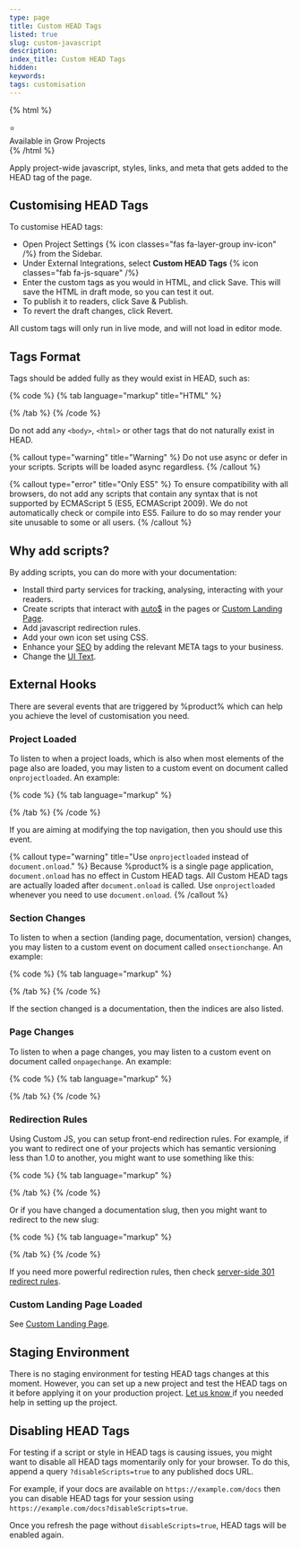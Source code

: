 ```yaml
---
type: page
title: Custom HEAD Tags
listed: true
slug: custom-javascript
description: 
index_title: Custom HEAD Tags
hidden: 
keywords: 
tags: customisation
---
```


{% html %}
<div class="grow-border text-left">
<div class="grow-star">⭐</div>
    Available in Grow Projects
</div>
{% /html %}

Apply project-wide javascript, styles, links, and meta that gets added to the HEAD tag of the page.

## Customising HEAD Tags

To customise HEAD tags:

- Open Project Settings {% icon classes="fas fa-layer-group inv-icon" /%} from the Sidebar.
- Under External Integrations, select **Custom HEAD Tags** {% icon classes="fab fa-js-square" /%}
- Enter the custom tags as you would in HTML, and click Save. This will save the HTML in draft mode, so you can test it out.
- To publish it to readers, click Save & Publish.
- To revert the draft changes, click Revert.

All custom tags will only run in live mode, and will not load in editor mode.

## Tags Format

Tags should be added fully as they would exist in HEAD, such as:

{% code %}
{% tab language="markup" title="HTML" %}
<!-- Script to install jquery -->
<script src="https://ajax.googleapis.com/ajax/libs/jquery/3.3.1/jquery.min.js"></script>

<!-- Install Bootstrap CSS -->
<link rel="stylesheet" href="https://maxcdn.bootstrapcdn.com/bootstrap/3.4.1/css/bootstrap.min.css">

<!-- Add your own CSS - You can also do that through Custom CSS -->
<style>
  .my-container{
    width: 100%;
  }
</style>

<!-- Add meta such as OpenGraph title -->
<meta property="og:title" content="X Documentation">
{% /tab %}
{% /code %}

Do not add any `<body>`, `<html>` or other tags that do not naturally exist in HEAD. 

{% callout type="warning" title="Warning" %}
Do not use async or defer in your scripts. Scripts will be loaded async regardless.
{% /callout %}

{% callout type="error" title="Only ES5" %}
To ensure compatibility with all browsers, do not add any scripts that contain any syntax that is not supported by ECMAScript 5 (ES5, ECMAScript 2009). We do not automatically check or compile into ES5. Failure to do so may render your site unusable to some or all users.
{% /callout %}

## Why add scripts?

By adding scripts, you can do more with your documentation:

- Install third party services for tracking, analysing, interacting with your readers.
- Create scripts that interact with [auto$](/support-center/custom-html) in the pages or [Custom Landing Page](/support-center/custom-landing-page).
- Add javascript redirection rules.
- Add your own icon set using CSS.
- Enhance your [SEO](/support-center/seo) by adding the relevant META tags to your business.
- Change the [UI Text](/support-center/ui-translation).

## External Hooks

There are several events that are triggered by %product% which can help you achieve the level of customisation you need.

### Project Loaded

To listen to when a project loads, which is also when most elements of the page also are loaded, you may listen to a custom event on document called `onprojectloaded`. An example:

{% code %}
{% tab language="markup" %}
<script>
	document.addEventListener('onprojectloaded', function () {
    const topnav = document.querySelector(".topnav"); // .topnav is loaded at this time, probably not before this.
    topnav.classList.add('wide');
  });
</script>
{% /tab %}
{% /code %}

If you are aiming at modifying the top navigation, then you should use this event.

{% callout type="warning" title="Use `onprojectloaded` instead of `document.onload`." %}
Because %product% is a single page application, `document.onload` has no effect in Custom HEAD tags. All Custom HEAD tags are actually loaded after `document.onload` is called. Use `onprojectloaded` whenever you need to use `document.onload`.
{% /callout %}

### Section Changes

To listen to when a section (landing page, documentation, version) changes, you may listen to a custom event on document called `onsectionchange`. An example:

{% code %}
{% tab language="markup" %}
<script>
	document.addEventListener('onsectionchange', function (event) {
        switch (event.detail.type) {
            case 'landing-page':
                // It is a landing page
                break;
            case 'documentation':
                // It is a documentation
                break;
            case 'reference':
                // It is a reference
                break;
            }
    });
</script>
{% /tab %}
{% /code %}

If the section changed is a documentation, then the indices are also listed.

### Page Changes

To listen to when a page changes, you may listen to a custom event on document called `onpagechange`. An example:

{% code %}
{% tab language="markup" %}
<script>
	document.addEventListener('onpagechange', function (event) {
        console.log(event.detail.slug); // e.g. getting-started
    });
</script>
{% /tab %}
{% /code %}

### Redirection Rules

Using Custom JS, you can setup front-end redirection rules. For example, if you want to redirect one of your projects which has semantic versioning less than 1.0 to another, you might want to use something like this:

{% code %}
{% tab language="markup" %}
<script>
	const redirectDocs = function() {
		const regex = /^\/([0-9\.]+)\//i;
		const path = window.location.pathname;
		if ((match = regex.exec(path))) {
			const redirectPath = match[0];
			const version = match[1];
			const semver = version.split('.');
			if (semver[0] < 1) {
				window.location.href = "https://alpha.always-blue.io"+redirectPath;
			}
		}
	}

	redirectDocs();	
</script>
{% /tab %}
{% /code %}

Or if you have changed a documentation slug, then you might want to redirect to the new slug:

{% code %}
{% tab language="markup" %}
<script>
	const redirectDocs = function() {
		const oldDoc = "/old-doc-slug";
		const newDoc = "/new-doc-slug";
		const path = window.location.pathname;
		if (path.includes(oldDoc)) {
			window.location.pathname = path.replace(oldDoc, newDoc);	
		}
	}
	redirectDocs();	
</script>
{% /tab %}
{% /code %}

If you need more powerful redirection rules, then check [server-side 301 redirect rules](/support-center/url-redirects).

### Custom Landing Page Loaded

See [Custom Landing Page](/support-center/custom-landing-page).

## Staging Environment

There is no staging environment for testing HEAD tags changes at this moment. However, you can set up a new project and test the HEAD tags on it before applying it on your production project. [Let us know ](/support-center/contact-us) if you needed help in setting up the project.

## Disabling HEAD Tags

For testing if a script or style in HEAD tags is causing issues, you might want to disable all HEAD tags momentarily only for your browser. To do this, append a query `?disableScripts=true` to any published docs URL.

For example, if your docs are available on `https://example.com/docs` then you can disable HEAD tags for your session using `https://example.com/docs?disableScripts=true`.

Once you refresh the page without `disableScripts=true`, HEAD tags will be enabled again.